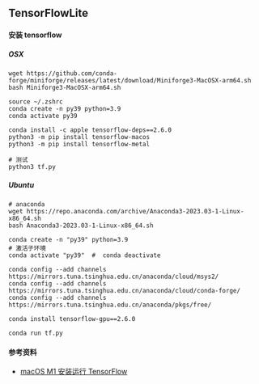 ## TensorFlowLite

#### 安装 tensorflow

##### OSX

```shell
wget https://github.com/conda-forge/miniforge/releases/latest/download/Miniforge3-MacOSX-arm64.sh
bash Miniforge3-MacOSX-arm64.sh

source ~/.zshrc
conda create -n py39 python=3.9
conda activate py39

conda install -c apple tensorflow-deps==2.6.0
python3 -m pip install tensorflow-macos
python3 -m pip install tensorflow-metal

# 测试
python3 tf.py
```

##### Ubuntu
```shell
# anaconda
wget https://repo.anaconda.com/archive/Anaconda3-2023.03-1-Linux-x86_64.sh
bash Anaconda3-2023.03-1-Linux-x86_64.sh

conda create -n "py39" python=3.9
# 激活子环境
conda activate "py39"  #  conda deactivate

conda config --add channels https://mirrors.tuna.tsinghua.edu.cn/anaconda/cloud/msys2/
conda config --add channels https://mirrors.tuna.tsinghua.edu.cn/anaconda/cloud/conda-forge/
conda config --add channels https://mirrors.tuna.tsinghua.edu.cn/anaconda/pkgs/free/

conda install tensorflow-gpu==2.6.0

conda run tf.py
```

#### 参考资料

- [macOS M1 安装运行 TensorFlow](https://www.pimspeak.com/macos-m1-install-tensorflow-speed-test.html)
